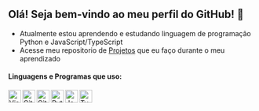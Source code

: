 ## Olá! Seja bem-vindo ao meu perfil do GitHub! 👋 

* Atualmente estou aprendendo e estudando linguagem de programação Python e JavaScript/TypeScript
* Acesse meu repositorio de [Projetos](https://github.com/electronic0/Projetos) que eu faço durante o meu aprendizado
#### Linguagens e Programas que uso:
<a href="https://code.visualstudio.com/" target="_blank" rel="external"><img align="left" alt="Visual Studio Code" width="26px" src="https://code.visualstudio.com/assets/apple-touch-icon.png"></a>
<a href="https://git-scm.com/" target="_blank" rel="external"><img align="left" alt="Git" width="26px" src="https://global.synologydownload.com/download/Package/img/Git/2.39.1-1079/thumb_256.png"></a>
<img align="left" alt="GitHub" width="26px" src="https://cdn-icons-png.flaticon.com/512/25/25231.png">
<a href="https://www.python.org/" target="_blank" rel="external"><img align="left" alt="Python" width="26px" src="https://images.vexels.com/media/users/3/166477/isolated/lists/9bb722f0e85ddbc1ce0f064534fd2311-icone-da-linguagem-de-programacao-python.png"></a>
<a href="https://www.javascript.com/" target="_blank" rel="external"><img align="left" alt="JavaScript" width="26px" src="https://static-00.iconduck.com/assets.00/javascript-js-icon-2048x2048-nyxvtvk0.png"></a>
<a href="https://www.typescriptlang.org/" target="_blank" rel="external"><img align="left" alt="TypeScript" width="26px" src="https://cdn.icon-icons.com/icons2/2415/PNG/512/typescript_plain_logo_icon_146316.png"></a>

